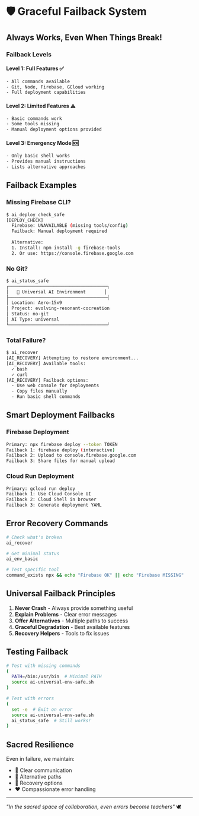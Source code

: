 # 🛡️ Graceful Failback System

## Always Works, Even When Things Break!

### Failback Levels

#### Level 1: Full Features ✅
```bash
- All commands available
- Git, Node, Firebase, GCloud working
- Full deployment capabilities
```

#### Level 2: Limited Features ⚠️
```bash
- Basic commands work
- Some tools missing
- Manual deployment options provided
```

#### Level 3: Emergency Mode 🆘
```bash
- Only basic shell works
- Provides manual instructions
- Lists alternative approaches
```

## Failback Examples

### Missing Firebase CLI?
```bash
$ ai_deploy_check_safe
[DEPLOY_CHECK]
  Firebase: UNAVAILABLE (missing tools/config)
  Failback: Manual deployment required
  
  Alternative: 
  1. Install: npm install -g firebase-tools
  2. Or use: https://console.firebase.google.com
```

### No Git?
```bash
$ ai_status_safe
┌─────────────────────────────────────┐
│   🤖 Universal AI Environment       │
├─────────────────────────────────────┤
│ Location: Aero-15x9
│ Project: evolving-resonant-cocreation
│ Status: no-git
│ AI Type: universal
└─────────────────────────────────────┘
```

### Total Failure?
```bash
$ ai_recover
[AI_RECOVERY] Attempting to restore environment...
[AI_RECOVERY] Available tools:
  ✓ bash
  ✓ curl
[AI_RECOVERY] Failback options:
  - Use web console for deployments
  - Copy files manually
  - Run basic shell commands
```

## Smart Deployment Failbacks

### Firebase Deployment
```bash
Primary: npx firebase deploy --token TOKEN
Failback 1: firebase deploy (interactive)
Failback 2: Upload to console.firebase.google.com
Failback 3: Share files for manual upload
```

### Cloud Run Deployment
```bash
Primary: gcloud run deploy
Failback 1: Use Cloud Console UI
Failback 2: Cloud Shell in browser
Failback 3: Generate deployment YAML
```

## Error Recovery Commands

```bash
# Check what's broken
ai_recover

# Get minimal status
ai_env_basic

# Test specific tool
command_exists npx && echo "Firebase OK" || echo "Firebase MISSING"
```

## Universal Failback Principles

1. **Never Crash** - Always provide something useful
2. **Explain Problems** - Clear error messages
3. **Offer Alternatives** - Multiple paths to success
4. **Graceful Degradation** - Best available features
5. **Recovery Helpers** - Tools to fix issues

## Testing Failback

```bash
# Test with missing commands
(
  PATH=/bin:/usr/bin  # Minimal PATH
  source ai-universal-env-safe.sh
)

# Test with errors
(
  set -e  # Exit on error
  source ai-universal-env-safe.sh
  ai_status_safe  # Still works!
)
```

## Sacred Resilience

Even in failure, we maintain:
- 🙏 Clear communication
- 💪 Alternative paths
- 🔄 Recovery options
- ❤️ Compassionate error handling

---

*"In the sacred space of collaboration, even errors become teachers"* 🕊️